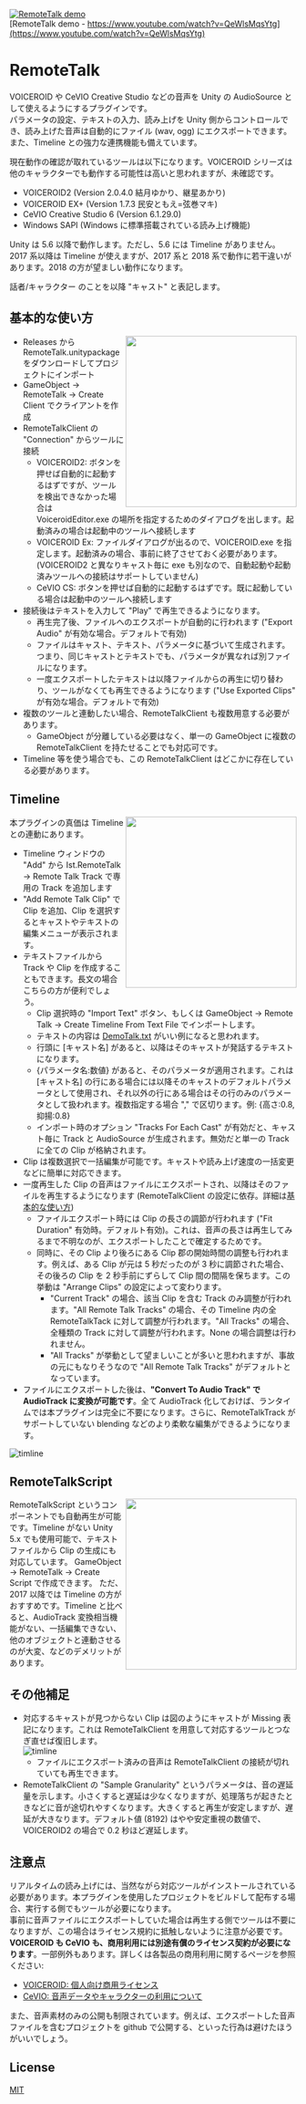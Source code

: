 [![RemoteTalk demo](https://img.youtube.com/vi/QeWlsMqsYtg/0.jpg)](https://www.youtube.com/watch?v=QeWlsMqsYtg)  
[RemoteTalk demo - https://www.youtube.com/watch?v=QeWlsMqsYtg](https://www.youtube.com/watch?v=QeWlsMqsYtg)
# RemoteTalk
VOICEROID や CeVIO Creative Studio などの音声を Unity の AudioSource として使えるようにするプラグインです。  
パラメータの設定、テキストの入力、読み上げを Unity 側からコントロールでき、読み上げた音声は自動的にファイル (wav, ogg) にエクスポートできます。また、Timeline との強力な連携機能も備えています。

現在動作の確認が取れているツールは以下になります。VOICEROID シリーズは他のキャラクターでも動作する可能性は高いと思われますが、未確認です。
- VOICEROID2 (Version 2.0.4.0 結月ゆかり、継星あかり)
- VOICEROID EX+ (Version 1.7.3 民安ともえ=弦巻マキ)
- CeVIO Creative Studio 6 (Version 6.1.29.0)
- Windows SAPI (Windows に標準搭載されている読み上げ機能)

Unity は 5.6 以降で動作します。ただし、5.6 には Timeline がありません。2017 系以降は Timeline が使えますが、2017 系と 2018 系で動作に若干違いがあります。2018 の方が望ましい動作になります。

話者/キャラクター のことを以降 "キャスト" と表記します。

## 基本的な使い方
<img align="right" src="https://user-images.githubusercontent.com/1488611/50464656-8379ea80-09d5-11e9-838e-b88579d372a5.png" width=300>

- Releases から RemoteTalk.unitypackage をダウンロードしてプロジェクトにインポート
- GameObject -> RemoteTalk -> Create Client でクライアントを作成
- RemoteTalkClient の "Connection" からツールに接続
  - VOICEROID2: ボタンを押せば自動的に起動するはずですが、ツールを検出できなかった場合は VoiceroidEditor.exe の場所を指定するためのダイアログを出します。起動済みの場合は起動中のツールへ接続します
  - VOICEROID Ex: ファイルダイアログが出るので、VOICEROID.exe を指定します。起動済みの場合、事前に終了させておく必要があります。(VOICEROID2 と異なりキャスト毎に exe も別なので、自動起動や起動済みツールへの接続はサポートしていません)
  - CeVIO CS: ボタンを押せば自動的に起動するはずです。既に起動している場合は起動中のツールへ接続します
- 接続後はテキストを入力して "Play" で再生できるようになります。
  - 再生完了後、ファイルへのエクスポートが自動的に行われます ("Export Audio" が有効な場合。デフォルトで有効)
  - ファイルはキャスト、テキスト、パラメータに基づいて生成されます。つまり、同じキャストとテキストでも、パラメータが異なれば別ファイルになります。
  - 一度エクスポートしたテキストは以降ファイルからの再生に切り替わり、ツールがなくても再生できるようになります ("Use Exported Clips" が有効な場合。デフォルトで有効)
- 複数のツールと連動したい場合、RemoteTalkClient も複数用意する必要があります。
  - GameObject が分離している必要はなく、単一の GameObject に複数の RemoteTalkClient を持たせることでも対応可です。
- Timeline 等を使う場合でも、この RemoteTalkClient はどこかに存在している必要があります。

## Timeline
<img align="right" src="https://user-images.githubusercontent.com/1488611/50488723-3df60580-0a47-11e9-8efe-86a52b9816f0.png" width=300>
本プラグインの真価は Timeline との連動にあります。

- Timeline ウィンドウの "Add" から Ist.RemoteTalk -> Remote Talk Track で専用の Track を追加します
- "Add Remote Talk Clip" で Clip を追加、Clip を選択するとキャストやテキストの編集メニューが表示されます。
- テキストファイルから Track や Clip を作成することもできます。長文の場合こちらの方が便利でしょう。
  - Clip 選択時の "Import Text" ボタン、もしくは GameObject -> Remote Talk -> Create Timeline From Text File でインポートします。
  - テキストの内容は [DemoTalk.txt](Assets/Test/Animations/DemoTalks.txt) がいい例になると思われます。
  - 行頭に [キャスト名] があると、以降はそのキャストが発話するテキストになります。
  - {パラメータ名:数値} があると、そのパラメータが適用されます。これは [キャスト名] の行にある場合には以降そのキャストのデフォルトパラメータとして使用され、それ以外の行にある場合はその行のみのパラメータとして扱われます。複数指定する場合 "," で区切ります。例: {高さ:0.8, 抑揚:0.8}
  - インポート時のオプション "Tracks For Each Cast" が有効だと、キャスト毎に Track と AudioSource が生成されます。無効だと単一の Track に全ての Clip が格納されます。
- Clip は複数選択で一括編集が可能です。キャストや読み上げ速度の一括変更などに簡単に対応できます。
- 一度再生した Clip の音声はファイルにエクスポートされ、以降はそのファイルを再生するようになります (RemoteTalkClient の設定に依存。詳細は[基本的な使い方](#基本的な使い方))
  - ファイルエクスポート時には Clip の長さの調節が行われます ("Fit Duration" 有効時。デフォルト有効)。これは、音声の長さは再生してみるまで不明なのが、エクスポートしたことで確定するためです。
  - 同時に、その Clip より後ろにある Clip 郡の開始時間の調整も行われます。例えば、ある Clip が元は 5 秒だったのが 3 秒に調節された場合、その後ろの Clip を 2 秒手前にずらして Clip 間の間隔を保ちます。この挙動は "Arrange Clips" の設定によって変わります。
    - "Current Track" の場合、該当 Clip を含む Track のみ調整が行われます。"All Remote Talk Tracks" の場合、その Timeline 内の全 RemoteTalkTack に対して調整が行われます。"All Tracks" の場合、全種類の Track に対して調整が行われます。None の場合調整は行われません。
    - "All Tracks" が挙動として望ましいことが多いと思われますが、事故の元にもなりそうなので "All Remote Talk Tracks" がデフォルトとなっています。
- ファイルにエクスポートした後は、**"Convert To Audio Track" で AudioTrack に変換が可能です**。全て AudioTrack 化しておけば、ランタイムでは本プラグインは完全に不要になります。さらに、RemoteTalkTrack がサポートしていない blending などのより柔軟な編集ができるようになります。

![timline](https://user-images.githubusercontent.com/1488611/50542180-77bb3d80-0bfa-11e9-8966-c9e54f9c116d.png)

## RemoteTalkScript
<img align="right" src="https://user-images.githubusercontent.com/1488611/50543296-8bc16800-0c17-11e9-8207-665e790b4886.png" width=300>
RemoteTalkScript というコンポーネントでも自動再生が可能です。Timeline がない Unity 5.x でも使用可能で、テキストファイルから Clip の生成にも対応しています。 GameObject -> RemoteTalk -> Create Script で作成できます。  
ただ、2017 以降では Timeline の方がおすすめです。Timeline と比べると、AudioTrack 変換相当機能がない、一括編集できない、他のオブジェクトと連動させるのが大変、などのデメリットがあります。


## その他補足
- 対応するキャストが見つからない Clip は図のようにキャストが Missing 表記になります。これは RemoteTalkClient を用意して対応するツールとつなぎ直せば復旧します。  
![timline](https://user-images.githubusercontent.com/1488611/50543158-a34a2200-0c12-11e9-8910-20ff82f31ae4.png)
  - ファイルにエクスポート済みの音声は RemoteTalkClient の接続が切れていても再生できます。
- RemoteTalkClient の "Sample Granularity" というパラメータは、音の遅延量を示します。小さくすると遅延は少なくなりますが、処理落ちが起きたときなどに音が途切れやすくなります。大きくすると再生が安定しますが、遅延が大きなります。デフォルト値 (8192) はやや安定重視の数値で、VOICEROID2 の場合で 0.2 秒ほど遅延します。


## 注意点
リアルタイムの読み上げには、当然ながら対応ツールがインストールされている必要があります。本プラグインを使用したプロジェクトをビルドして配布する場合、実行する側でもツールが必要になります。  
事前に音声ファイルにエクスポートしていた場合は再生する側でツールは不要になりますが、この場合はライセンス規約に抵触しないように注意が必要です。**VOICEROID も CeVIO も、商用利用には別途有償のライセンス契約が必要になります**。一部例外もあります。詳しくは各製品の商用利用に関するページを参照ください:
- [VOICEROID: 個人向け商用ライセンス](https://www.ah-soft.com/licensee/voice_individual.html)
- [CeVIO: 音声データやキャラクターの利用について](http://cevio.jp/commercial/)
  
また、音声素材のみの公開も制限されています。例えば、エクスポートした音声ファイルを含むプロジェクトを github で公開する、といった行為は避けたほうがいいでしょう。


## License
[MIT](LICENSE.txt)
